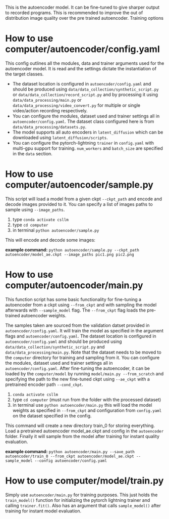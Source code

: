 This is the autoencoder model. It can be fine-tuned to give sharper output to recorded programs. This is recommended to improve the out of distribution image quality over the pre trained autoencoder. Training options

# How to use computer/autoencoder/config.yaml

This config outlines all the modules, data and trainer arguments used for the autoencoder model. It is read and the settings dictate the instantiation of the target classes. 
- The dataset location is configured in `autoencoder/config.yaml` and should be produced using `data/data_collection/synthetic_script.py` or `data/data_collection/record_script.py` and by processing it using `data/data_processing/main.py` or `data/data_processing/video_convert.py` for multiple or single video/action recording respectively. 
- You can configure the modules, dataset used and trainer settings all in `autoencoder/config.yaml`. The dataset class configured here is from `data/data_processing/datasets.py`. 
- The model supports all auto encoders in `latent_diffusion` which can be downloaded using `latent_diffusion/scripts`. 
- You can configure the pytorch-lightning `trainer` in `config.yaml` with multi-gpu support for training. `num_workers` and `batch_size` are specified in the `data` section.

# How to use computer/autoencoder/sample.py

This script will load a model from a given ckpt `--ckpt_path` and encode and decode images provided to it. You can specify a list of images paths to sample using `--image_paths`. 

1. type `conda activate csllm`
2. type `cd computer`
3. in terminal `python autoencoder/sample.py` 

This will encode and decode some images:

**example command:** `python autoencoder/sample.py --ckpt_path autoencoder/model_ae.ckpt --image_paths pic1.png pic2.png`


# How to use computer/autoencoder/main.py

This function script has some basic functionality for fine-tuning a autoencoder from a ckpt using `--from_ckpt` and with sampling the model afterwards with `--sample_model` flag. The `--from_ckpt` flag loads the pre-trained autoencoder weights.

The samples taken are sourced from the validation datset provided in `autoencoder/config.yaml`. It will train the model as specified in the argument flags and `autoencoder/config.yaml`. The dataset location is configured in `autoencoder/config.yaml` and should be produced using `data/data_collection/synthetic_script.py` and `data/data_processing/main.py`. Note that the dataset needs to be moved to the `computer` directory for training and sampling from it. You can configure the modules, dataset used and trainer settings all in `autoencoder/config.yaml`. After fine-tuning the autoencoder, it can be loaded by the `computer/model` by running `model/main.py --from_scratch` and specifying the path to the new fine-tuned ckpt using `--ae_ckpt` with a pretrained encoder path `--cond_ckpt`.

1. `conda activate csllm`
2. type `cd computer` (must run from the folder with the processed dataset)
3. in terminal use `python autoencoder/main.py` this will load the model weights as specified in `--from_ckpt` and configuration from `config.yaml` on the dataset specified in the config.

This command will create a new directory train_0 for storing everything. Load a pretrained autoencoder model_ae.ckpt and config in the `autoencoder` folder. Finally it will sample from the model after training for instant quality evaluation.

**example command:** `python autoencoder/main.py --save_path autoencoder/train_0 --from_ckpt autoencoder/model_ae.ckpt --sample_model --config autoencoder/config.yaml`

# How to use computer/model/train.py

Simply use `autoencoder/main.py` for training purposes. This just holds the `train_model()` function for initializing the pytorch lightning trainer and calling `trainer.fit()`. Also has an argument that calls `sample_model()` after training for instant model evaluation.